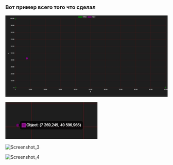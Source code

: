 ### Вот пример всего того что сделал 


![Image alt](https://github.com/Q1va/Loran/blob/main/ScreenShots/1.jpg)

![Image alt](https://github.com/Q1va/Loran/blob/main/ScreenShots/2.jpg)

![Screenshot_3](https://github.com/user-attachments/assets/dac1dd5e-3b87-484e-af2b-7a941ced04ab)


![Screenshot_4](https://github.com/user-attachments/assets/777d2434-43c2-4554-8477-ba0e15dbda78)


